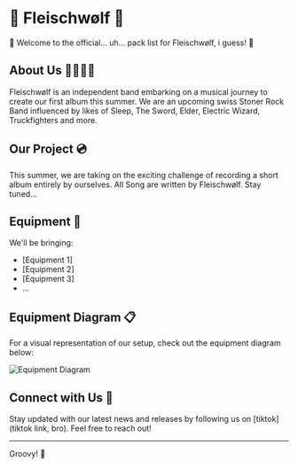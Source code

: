 # 🥦 Fleischwølf 🍖


🎸 Welcome to the official... uh... pack list for Fleischwølf, i guess! 💼



## About Us 🧙‍♂️🤡🤠

Fleischwølf is an independent band embarking on a musical journey to create our first album this summer. We are an upcoming swiss Stoner Rock Band influenced by likes of Sleep, The Sword, Elder, Electric Wizard, Truckfighters and more.


## Our Project 💿

This summer, we are taking on the exciting challenge of recording a short album entirely by ourselves. All Song are written by Fleischwølf. Stay tuned...


## Equipment 🎸

We'll be bringing:

- [Equipment 1]
- [Equipment 2]
- [Equipment 3]
- ...


## Equipment Diagram 📋

For a visual representation of our setup, check out the equipment diagram below:

![Equipment Diagram](link/to/diagram/image)


## Connect with Us 🔗

Stay updated with our latest news and releases by following us on [tiktok](tiktok link, bro). Feel free to reach out!

---

Groovy! 🎵
